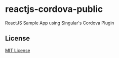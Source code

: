 # reactjs-cordova-public
ReactJS Sample App using Singular's Cordova Plugin

## License

[MIT License](LICENSE)